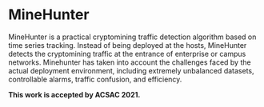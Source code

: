 # MineHunter

MineHunter is a practical cryptomining traffic detection algorithm based on time series tracking. Instead of being deployed at the hosts, MineHunter detects the cryptomining traffic at the entrance of enterprise or campus networks. Minehunter has taken into account the challenges faced by the actual deployment environment, including extremely unbalanced datasets, controllable alarms, traffic confusion, and efficiency.

**This work is accepted by ACSAC 2021.**

